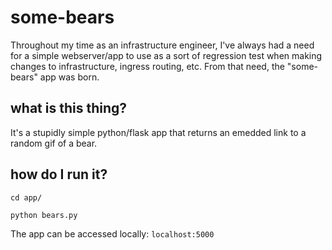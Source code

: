 # some-bears
Throughout my time as an infrastructure engineer, I've always had a need for a simple webserver/app to use as a sort of regression test when making changes to infrastructure, ingress routing, etc. From that need, the "some-bears" app was born.

## what is this thing?
It's a stupidly simple python/flask app that returns an emedded link to a random gif of a bear.

## how do I run it?
```cd app/```

```python bears.py```

The app can be accessed locally:
```localhost:5000```